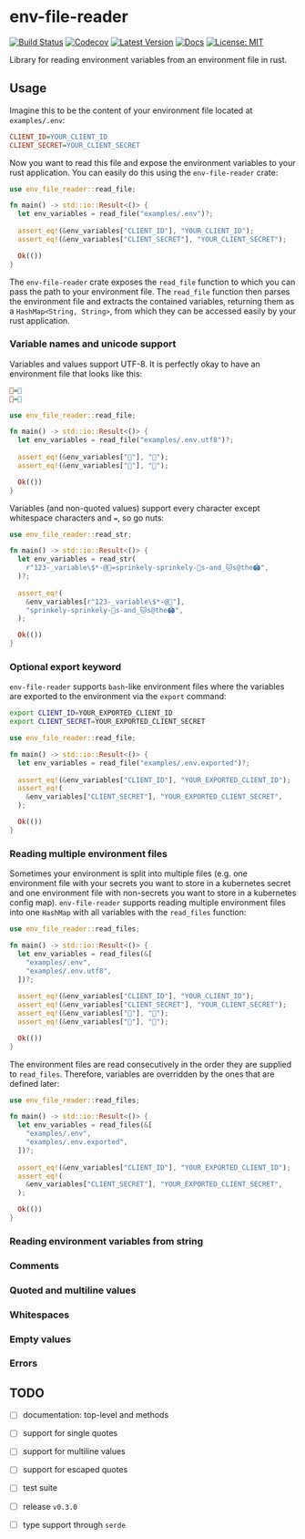 # env-file-reader

[![Build Status](https://github.com/jofas/env_file_reader/actions/workflows/build.yml/badge.svg)](https://github.com/jofas/env_file_reader/actions/workflows/build.yml)
[![Codecov](https://codecov.io/gh/jofas/env_file_reader/branch/master/graph/badge.svg?token=69YKZ1JIBK)](https://codecov.io/gh/jofas/env_file_reader)
[![Latest Version](https://img.shields.io/crates/v/env-file-reader.svg)](https://crates.io/crates/env-file-reader)
[![Docs](https://img.shields.io/badge/docs-latest-blue.svg)](https://docs.rs/env-file-reader/latest/env_file_reader)
[![License: MIT](https://img.shields.io/badge/License-MIT-blue.svg)](https://opensource.org/licenses/MIT)

Library for reading environment variables from an environment file in
rust.


## Usage

Imagine this to be the content of your environment file located at
`examples/.env`:

```ini
CLIENT_ID=YOUR_CLIENT_ID
CLIENT_SECRET=YOUR_CLIENT_SECRET
```

Now you want to read this file and expose the environment variables 
to your rust application. 
You can easily do this using the `env-file-reader` crate:

```rust
use env_file_reader::read_file;

fn main() -> std::io::Result<()> {
  let env_variables = read_file("examples/.env")?;
  
  assert_eq!(&env_variables["CLIENT_ID"], "YOUR_CLIENT_ID");
  assert_eq!(&env_variables["CLIENT_SECRET"], "YOUR_CLIENT_SECRET");

  Ok(())
}
```

The `env-file-reader` crate exposes the `read_file` function to which
you can pass the path to your environment file.
The `read_file` function then parses the environment file and extracts
the contained variables, returning them as a 
`HashMap<String, String>`, from which they can be accessed easily by
your rust application.


### Variable names and unicode support

Variables and values support UTF-8. 
It is perfectly okay to have an environment file that looks like this:

```ini
🦄=💖
💖=🦄
```

```rust
use env_file_reader::read_file;

fn main() -> std::io::Result<()> {
  let env_variables = read_file("examples/.env.utf8")?;
  
  assert_eq!(&env_variables["🦄"], "💖");
  assert_eq!(&env_variables["💖"], "🦄");

  Ok(())
}
```

Variables (and non-quoted values) support every character except
whitespace characters and `=`, so go nuts:

```rust
use env_file_reader::read_str;

fn main() -> std::io::Result<()> {
  let env_variables = read_str(
    r"123-_variable\$*-@🦄=sprinkely-sprinkely-💖s-and_🐱s@the🏟️",
  )?;
  
  assert_eq!(
    &env_variables[r"123-_variable\$*-@🦄"],
    "sprinkely-sprinkely-💖s-and_🐱s@the🏟️",
  );

  Ok(())
}
```


### Optional export keyword

`env-file-reader` supports `bash`-like environment files where the
variables are exported to the environment via the `export` command:

```bash
export CLIENT_ID=YOUR_EXPORTED_CLIENT_ID
export CLIENT_SECRET=YOUR_EXPORTED_CLIENT_SECRET
```

```rust
use env_file_reader::read_file;

fn main() -> std::io::Result<()> {
  let env_variables = read_file("examples/.env.exported")?;
  
  assert_eq!(&env_variables["CLIENT_ID"], "YOUR_EXPORTED_CLIENT_ID");
  assert_eq!(
    &env_variables["CLIENT_SECRET"], "YOUR_EXPORTED_CLIENT_SECRET",
  );

  Ok(())
}
```


### Reading multiple environment files

Sometimes your environment is split into multiple files (e.g. one 
environment file with your secrets you want to store in a 
kubernetes secret and one environment file with non-secrets you want
to store in a kubernetes config map).
`env-file-reader` supports reading multiple environment files into one
`HashMap` with all variables with the `read_files` function:

```rust
use env_file_reader::read_files;

fn main() -> std::io::Result<()> {
  let env_variables = read_files(&[
    "examples/.env",
    "examples/.env.utf8",
  ])?;
  
  assert_eq!(&env_variables["CLIENT_ID"], "YOUR_CLIENT_ID");
  assert_eq!(&env_variables["CLIENT_SECRET"], "YOUR_CLIENT_SECRET");
  assert_eq!(&env_variables["🦄"], "💖");
  assert_eq!(&env_variables["💖"], "🦄");

  Ok(())
}
```

The environment files are read consecutively in the order they are 
supplied to `read_files`.
Therefore, variables are overridden by the ones that are defined 
later:

```rust
use env_file_reader::read_files;

fn main() -> std::io::Result<()> {
  let env_variables = read_files(&[
    "examples/.env",
    "examples/.env.exported",
  ])?;
  
  assert_eq!(&env_variables["CLIENT_ID"], "YOUR_EXPORTED_CLIENT_ID");
  assert_eq!(
    &env_variables["CLIENT_SECRET"], "YOUR_EXPORTED_CLIENT_SECRET",
  );

  Ok(())
}
```


### Reading environment variables from string

### Comments

### Quoted and multiline values

### Whitespaces

### Empty values

### Errors


## TODO

* [ ] documentation: top-level and methods

* [ ] support for single quotes

* [ ] support for multiline values

* [ ] support for escaped quotes

* [ ] test suite

* [ ] release `v0.3.0`

* [ ] type support through `serde`
